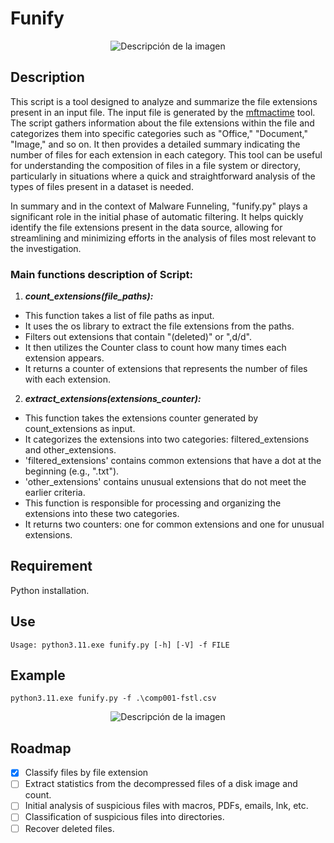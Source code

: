 
# Funify

<p align="center">
  <img src="https://github.com/alpine-sec/funify/assets/16635866/50fe93b2-2f53-4f07-9b78-f7633540bef5" alt="Descripción de la imagen">
</p>

## Description
This script is a tool designed to analyze and summarize the file extensions present in an input file. The input file is generated by the [mftmactime](https://github.com/kero99/mftmactime) tool. The script gathers information about the file extensions within the file and categorizes them into specific categories such as "Office," "Document," "Image," and so on. It then provides a detailed summary indicating the number of files for each extension in each category. This tool can be useful for understanding the composition of files in a file system or directory, particularly in situations where a quick and straightforward analysis of the types of files present in a dataset is needed.

In summary and in the context of Malware Funneling, "funify.py" plays a significant role in the initial phase of automatic filtering. It helps quickly identify the file extensions present in the data source, allowing for streamlining and minimizing efforts in the analysis of files most relevant to the investigation.

### Main functions description of Script:


1. ***count_extensions(file_paths):***

- This function takes a list of file paths as input.
- It uses the os library to extract the file extensions from the paths.
- Filters out extensions that contain "(deleted)" or ",d/d".
- It then utilizes the Counter class to count how many times each extension appears.
- It returns a counter of extensions that represents the number of files with each extension.
  
2. ***extract_extensions(extensions_counter):***

- This function takes the extensions counter generated by count_extensions as input.
- It categorizes the extensions into two categories: filtered_extensions and other_extensions.
- 'filtered_extensions' contains common extensions that have a dot at the beginning (e.g., ".txt").
- 'other_extensions' contains unusual extensions that do not meet the earlier criteria.
- This function is responsible for processing and organizing the extensions into these two categories.
- It returns two counters: one for common extensions and one for unusual extensions.


## Requirement
Python installation.

## Use
```
Usage: python3.11.exe funify.py [-h] [-V] -f FILE
```
## Example
```
python3.11.exe funify.py -f .\comp001-fstl.csv
```
<p align="center">
  <img src="https://github.com/alpine-sec/funify/assets/16635866/fb74c603-d9b6-4f50-8b2c-03b3288f5030" alt="Descripción de la imagen">
</p>

## Roadmap

- [x] Classify files by file extension
- [ ] Extract statistics from the decompressed files of a disk image and count.
- [ ] Initial analysis of suspicious files with macros, PDFs, emails, lnk, etc.
- [ ] Classification of suspicious files into directories.
- [ ] Recover deleted files.
